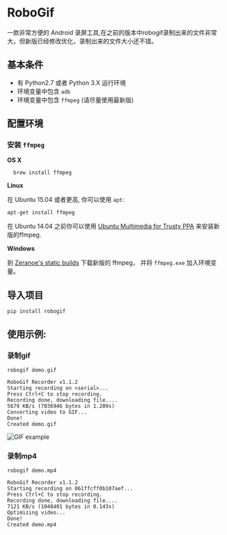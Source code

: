 # RoboGif

一款非常方便的 Android 录屏工具,在之前的版本中robogif录制出来的文件非常大，但新版已经修改优化，录制出来的文件大小还不错。

## 基本条件

* 有 Python2.7 或者 Python 3.X 运行环境
* 环境变量中包含 `adb`
* 环境变量中包含 `ffmpeg` (请尽量使用最新版)

## 配置环境

### 安装 `ffmpeg` 

**OS X**

```
  brew install ffmpeg
```

**Linux**

在 Ubuntu 15.04 或者更高, 你可以使用 `apt`:
```
apt-get install ffmpeg
```
在 Ubuntu 14.04 之前你可以使用 [Ubuntu Multimedia for Trusty PPA](https://launchpad.net/~mc3man/+archive/ubuntu/trusty-media) 来安装新版的ffmpeg.

**Windows**

到 [Zeranoe's static builds](https://ffmpeg.zeranoe.com/builds/) 下载新版的 ffmpeg， 并将 `ffmpeg.exe` 加入环境变量。

## 导入项目

```
pip install robogif
```

## 使用示例:

### 录制gif

```
robogif demo.gif

RoboGif Recorder v1.1.2
Starting recording on <serial>...
Press Ctrl+C to stop recording.
Recording done, downloading file....
5679 KB/s (7036946 bytes in 1.209s)
Converting video to GIF...
Done!
Created demo.gif
```

![GIF example](https://izacus.github.io/RoboGif/images/demo.gif)

### 录制mp4

```
robogif demo.mp4

RoboGif Recorder v1.1.2
Starting recording on 061ffcff0b107aef...
Press Ctrl+C to stop recording.
Recording done, downloading file....
7121 KB/s (1048401 bytes in 0.143s)
Optimizing video...
Done!
Created demo.mp4
```





